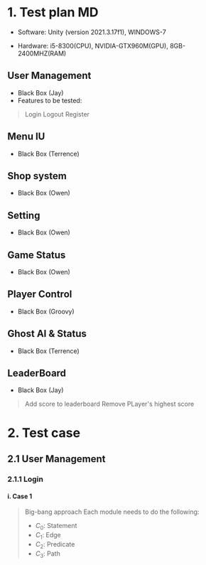 # 1. Test plan MD

- Software: Unity (version 2021.3.17f1), WINDOWS-7

- Hardware: i5-8300(CPU), NVIDIA-GTX960M(GPU), 8GB-2400MHZ(RAM)

## User Management
- Black Box (Jay)
- Features to be tested:
> Login
> Logout
> Register

## Menu IU
- Black Box (Terrence)

## Shop system 
- Black Box (Owen)

## Setting
- Black Box (Owen)

## Game Status
- Black Box (Owen)

## Player Control
- Black Box (Groovy)

## Ghost AI & Status
- Black Box (Terrence)

## LeaderBoard
- Black Box (Jay)
> Add score to leaderboard
> Remove PLayer's highest score

# 2. Test case
## 2.1 User Management
### 2.1.1 Login
#### i. Case 1
> 


> Big-bang approach
> Each module needs to do the following:
> - $C_0$: Statement
> - $C_1$: Edge
> - $C_2$: Predicate
> - $C_3$: Path

